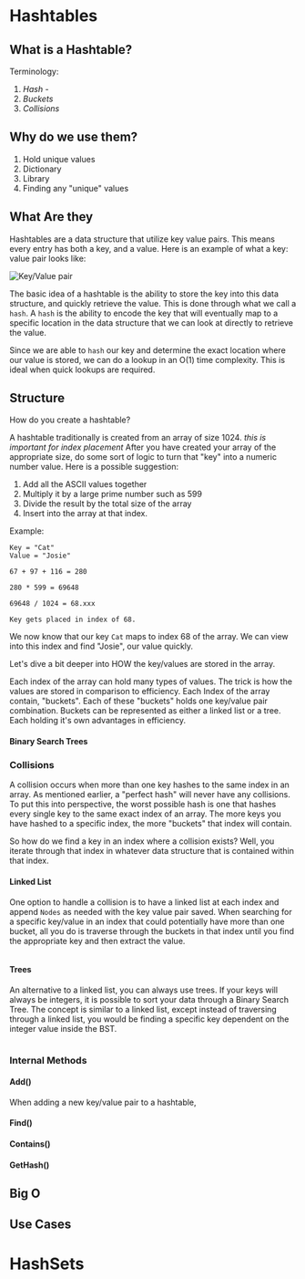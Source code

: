 # Hashtables

## What is a Hashtable?

Terminology:
1. *Hash* - 
2. *Buckets*
3. *Collisions*

## Why do we use them?
1. Hold unique values
2. Dictionary
3. Library
4. Finding any "unique" values

## What Are they
Hashtables are a data structure that utilize key value pairs. This means every entry has both a key, and a value. Here is an example of what a key: value pair looks like:

![Key/Value pair]()

The basic idea of a hashtable is the ability to store the key into this data structure, and quickly retrieve the value. This is done through what we call a `hash`. A `hash` is the ability to encode the key that will eventually map to a specific location in the data structure that we can look at directly to retrieve the value.

Since we are able to `hash` our key and determine the exact location where our value is stored, we can do a lookup in an O(1) time complexity. This is ideal when quick lookups are required. 


## Structure
How do you create a hashtable? 

A hashtable traditionally is created from an array of size 1024. *this is important for index placement*
After you have created your array of the appropriate size, do some sort of logic to turn that "key" into a numeric number value. Here is a possible suggestion:
1. Add all the ASCII values together
2. Multiply it by a large prime number such as 599
3. Divide the result by the total size of the array
4. Insert into the array at that index.

Example:

```
Key = "Cat"
Value = "Josie"

67 + 97 + 116 = 280

280 * 599 = 69648

69648 / 1024 = 68.xxx

Key gets placed in index of 68. 
```


We now know that our key `Cat` maps to index 68 of the array. We can view into this index and find "Josie", our value quickly. 

Let's dive a bit deeper into HOW the key/values are stored in the array. 

Each index of the array can hold many types of values. The trick is how the values are stored in comparison to efficiency. Each Index of the array contain, "buckets". Each of these "buckets" holds one key/value pair combination. Buckets can be represented as either a linked list or a tree. Each holding it's own advantages in efficiency. 

#### Binary Search Trees


### Collisions
A collision occurs when more than one key hashes to the same index in an array. As mentioned earlier, a "perfect hash" will never have any collisions. To put this into perspective, the worst possible hash is one that hashes every single key to the same exact index of an array. The more keys you have hashed to a specific index, the more "buckets" that index will contain. 

So how do we find a key in an index where a collision exists? Well, you iterate through that index in whatever data structure that is contained within that index. 

#### Linked List

One option to handle a collision is to have a linked list at each index and append `Nodes` as needed with the key value pair saved. When searching for a specific key/value in an index that could potentially have more than one bucket, all you do is traverse through the buckets in that index until you find the appropriate key and then extract the value. 

![]()


#### Trees
An alternative to a linked list, you can always use trees. If your keys will always be integers, it is possible to sort your data through a Binary Search Tree. The concept is similar to a linked list, except instead of traversing through a linked list, you would be finding a specific key dependent on the integer value inside the BST. 

![]()

### Internal Methods

#### Add()

When adding a new key/value pair to a hashtable, 

#### Find()

#### Contains()

#### GetHash()

## Big O

## Use Cases

# HashSets

